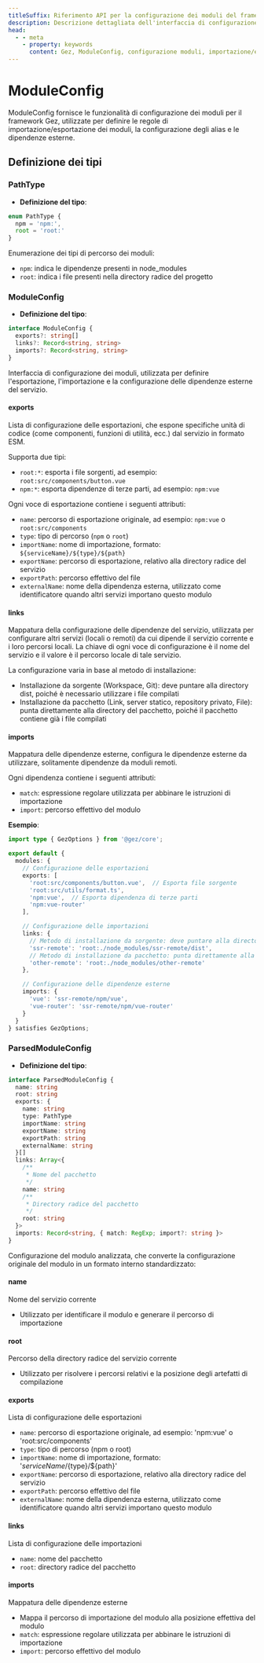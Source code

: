 ```yaml
---
titleSuffix: Riferimento API per la configurazione dei moduli del framework Gez
description: Descrizione dettagliata dell'interfaccia di configurazione ModuleConfig del framework Gez, incluse le regole di importazione/esportazione dei moduli, la configurazione degli alias e la gestione delle dipendenze esterne, per aiutare gli sviluppatori a comprendere a fondo il sistema modulare del framework.
head:
  - - meta
    - property: keywords
      content: Gez, ModuleConfig, configurazione moduli, importazione/esportazione moduli, dipendenze esterne, configurazione alias, gestione dipendenze, framework per applicazioni web
---
```


# ModuleConfig

ModuleConfig fornisce le funzionalità di configurazione dei moduli per il framework Gez, utilizzate per definire le regole di importazione/esportazione dei moduli, la configurazione degli alias e le dipendenze esterne.

## Definizione dei tipi

### PathType

- **Definizione del tipo**:
```ts
enum PathType {
  npm = 'npm:', 
  root = 'root:'
}
```

Enumerazione dei tipi di percorso dei moduli:
- `npm`: indica le dipendenze presenti in node_modules
- `root`: indica i file presenti nella directory radice del progetto

### ModuleConfig

- **Definizione del tipo**:
```ts
interface ModuleConfig {
  exports?: string[]
  links?: Record<string, string>
  imports?: Record<string, string>
}
```

Interfaccia di configurazione dei moduli, utilizzata per definire l'esportazione, l'importazione e la configurazione delle dipendenze esterne del servizio.

#### exports

Lista di configurazione delle esportazioni, che espone specifiche unità di codice (come componenti, funzioni di utilità, ecc.) dal servizio in formato ESM.

Supporta due tipi:
- `root:*`: esporta i file sorgenti, ad esempio: `root:src/components/button.vue`
- `npm:*`: esporta dipendenze di terze parti, ad esempio: `npm:vue`

Ogni voce di esportazione contiene i seguenti attributi:
- `name`: percorso di esportazione originale, ad esempio: `npm:vue` o `root:src/components`
- `type`: tipo di percorso (`npm` o `root`)
- `importName`: nome di importazione, formato: `${serviceName}/${type}/${path}`
- `exportName`: percorso di esportazione, relativo alla directory radice del servizio
- `exportPath`: percorso effettivo del file
- `externalName`: nome della dipendenza esterna, utilizzato come identificatore quando altri servizi importano questo modulo

#### links

Mappatura della configurazione delle dipendenze del servizio, utilizzata per configurare altri servizi (locali o remoti) da cui dipende il servizio corrente e i loro percorsi locali. La chiave di ogni voce di configurazione è il nome del servizio e il valore è il percorso locale di tale servizio.

La configurazione varia in base al metodo di installazione:
- Installazione da sorgente (Workspace, Git): deve puntare alla directory dist, poiché è necessario utilizzare i file compilati
- Installazione da pacchetto (Link, server statico, repository privato, File): punta direttamente alla directory del pacchetto, poiché il pacchetto contiene già i file compilati

#### imports

Mappatura delle dipendenze esterne, configura le dipendenze esterne da utilizzare, solitamente dipendenze da moduli remoti.

Ogni dipendenza contiene i seguenti attributi:
- `match`: espressione regolare utilizzata per abbinare le istruzioni di importazione
- `import`: percorso effettivo del modulo

**Esempio**:
```ts title="entry.node.ts"
import type { GezOptions } from '@gez/core';

export default {
  modules: {
    // Configurazione delle esportazioni
    exports: [
      'root:src/components/button.vue',  // Esporta file sorgente
      'root:src/utils/format.ts',
      'npm:vue',  // Esporta dipendenza di terze parti
      'npm:vue-router'
    ],

    // Configurazione delle importazioni
    links: {
      // Metodo di installazione da sorgente: deve puntare alla directory dist
      'ssr-remote': 'root:./node_modules/ssr-remote/dist',
      // Metodo di installazione da pacchetto: punta direttamente alla directory del pacchetto
      'other-remote': 'root:./node_modules/other-remote'
    },

    // Configurazione delle dipendenze esterne
    imports: {
      'vue': 'ssr-remote/npm/vue',
      'vue-router': 'ssr-remote/npm/vue-router'
    }
  }
} satisfies GezOptions;
```

### ParsedModuleConfig

- **Definizione del tipo**:
```ts
interface ParsedModuleConfig {
  name: string
  root: string
  exports: {
    name: string
    type: PathType
    importName: string
    exportName: string
    exportPath: string
    externalName: string
  }[]
  links: Array<{
    /**
     * Nome del pacchetto
     */
    name: string
    /**
     * Directory radice del pacchetto
     */
    root: string
  }>
  imports: Record<string, { match: RegExp; import?: string }>
}
```

Configurazione del modulo analizzata, che converte la configurazione originale del modulo in un formato interno standardizzato:

#### name
Nome del servizio corrente
- Utilizzato per identificare il modulo e generare il percorso di importazione

#### root
Percorso della directory radice del servizio corrente
- Utilizzato per risolvere i percorsi relativi e la posizione degli artefatti di compilazione

#### exports
Lista di configurazione delle esportazioni
- `name`: percorso di esportazione originale, ad esempio: 'npm:vue' o 'root:src/components'
- `type`: tipo di percorso (npm o root)
- `importName`: nome di importazione, formato: '${serviceName}/${type}/${path}'
- `exportName`: percorso di esportazione, relativo alla directory radice del servizio
- `exportPath`: percorso effettivo del file
- `externalName`: nome della dipendenza esterna, utilizzato come identificatore quando altri servizi importano questo modulo

#### links
Lista di configurazione delle importazioni
- `name`: nome del pacchetto
- `root`: directory radice del pacchetto

#### imports
Mappatura delle dipendenze esterne
- Mappa il percorso di importazione del modulo alla posizione effettiva del modulo
- `match`: espressione regolare utilizzata per abbinare le istruzioni di importazione
- `import`: percorso effettivo del modulo